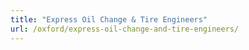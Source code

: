 ```yaml
---
title: "Express Oil Change & Tire Engineers"
url: /oxford/express-oil-change-and-tire-engineers/
---
```

